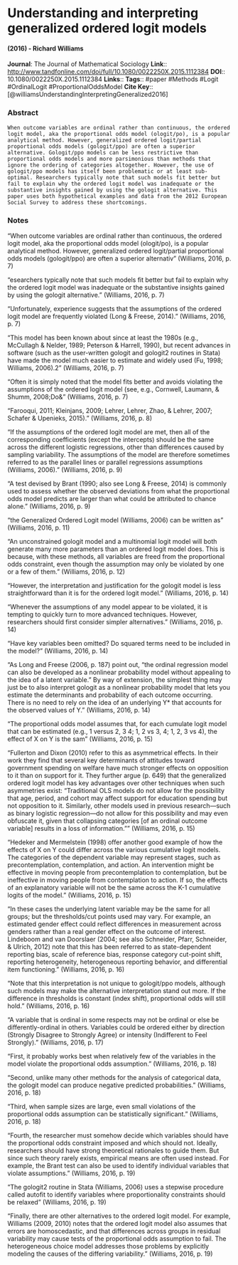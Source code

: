 # Understanding and interpreting generalized ordered logit models
#### (2016) - Richard Williams
**Journal**: The Journal of Mathematical Sociology
**Link**:: http://www.tandfonline.com/doi/full/10.1080/0022250X.2015.1112384
**DOI**:: 10.1080/0022250X.2015.1112384
**Links**:: 
**Tags**:: #paper #Methods #Logit #OrdinalLogit #ProportionalOddsModel 
**Cite Key**:: [@williamsUnderstandingInterpretingGeneralized2016]

### Abstract

```
When outcome variables are ordinal rather than continuous, the ordered logit model, aka the proportional odds model (ologit/po), is a popular analytical method. However, generalized ordered logit/partial proportional odds models (gologit/ppo) are often a superior alternative. Gologit/ppo models can be less restrictive than proportional odds models and more parsimonious than methods that ignore the ordering of categories altogether. However, the use of gologit/ppo models has itself been problematic or at least sub-optimal. Researchers typically note that such models fit better but fail to explain why the ordered logit model was inadequate or the substantive insights gained by using the gologit alternative. This paper uses both hypothetical examples and data from the 2012 European Social Survey to address these shortcomings.
```

### Notes

“When outcome variables are ordinal rather than continuous, the ordered logit model, aka the proportional odds model (ologit/po), is a popular analytical method. However, generalized ordered logit/partial proportional odds models (gologit/ppo) are often a superior alternativ” (Williams, 2016, p. 7)

“esearchers typically note that such models fit better but fail to explain why the ordered logit model was inadequate or the substantive insights gained by using the gologit alternative.” (Williams, 2016, p. 7)

“Unfortunately, experience suggests that the assumptions of the ordered logit model are frequently violated (Long & Freese, 2014).” (Williams, 2016, p. 7)

“This model has been known about since at least the 1980s (e.g., McCullagh & Nelder, 1989; Peterson & Harrell, 1990), but recent advances in software (such as the user-written gologit and gologit2 routines in Stata) have made the model much easier to estimate and widely used (Fu, 1998; Williams, 2006).2” (Williams, 2016, p. 7)

“Often it is simply noted that the model fits better and avoids violating the assumptions of the ordered logit model (see, e.g., Cornwell, Laumann, & Shumm, 2008;Do&” (Williams, 2016, p. 7)

“Farooqui, 2011; Kleinjans, 2009; Lehrer, Lehrer, Zhao, & Lehrer, 2007; Schafer & Upenieks, 2015).” (Williams, 2016, p. 8)

“If the assumptions of the ordered logit model are met, then all of the corresponding coefficients (except the intercepts) should be the same across the different logistic regressions, other than differences caused by sampling variability. The assumptions of the model are therefore sometimes referred to as the parallel lines or parallel regressions assumptions (Williams, 2006).” (Williams, 2016, p. 9)

“A test devised by Brant (1990; also see Long & Freese, 2014) is commonly used to assess whether the observed deviations from what the proportional odds model predicts are larger than what could be attributed to chance alone.” (Williams, 2016, p. 9)

“the Generalized Ordered Logit model (Williams, 2006) can be written as” (Williams, 2016, p. 11)

“An unconstrained gologit model and a multinomial logit model will both generate many more parameters than an ordered logit model does. This is because, with these methods, all variables are freed from the proportional odds constraint, even though the assumption may only be violated by one or a few of them.” (Williams, 2016, p. 12)

“However, the interpretation and justification for the gologit model is less straightforward than it is for the ordered logit model.” (Williams, 2016, p. 14)

“Whenever the assumptions of any model appear to be violated, it is tempting to quickly turn to more advanced techniques. However, researchers should first consider simpler alternatives.” (Williams, 2016, p. 14)

“Have key variables been omitted? Do squared terms need to be included in the model?” (Williams, 2016, p. 14)

“As Long and Freese (2006, p. 187) point out, “the ordinal regression model can also be developed as a nonlinear probability model without appealing to the idea of a latent variable.” By way of extension, the simplest thing may just be to also interpret gologit as a nonlinear probability model that lets you estimate the determinants and probability of each outcome occurring. There is no need to rely on the idea of an underlying Y* that accounts for the observed values of Y.” (Williams, 2016, p. 14)

“The proportional odds model assumes that, for each cumulate logit model that can be estimated (e.g., 1 versus 2, 3 4; 1, 2 vs 3, 4; 1, 2, 3 vs 4), the effect of X on Y is the sam” (Williams, 2016, p. 15)

“Fullerton and Dixon (2010) refer to this as asymmetrical effects. In their work they find that several key determinants of attitudes toward government spending on welfare have much stronger effects on opposition to it than on support for it. They further argue (p. 649) that the generalized ordered logit model has key advantages over other techniques when such asymmetries exist: “Traditional OLS models do not allow for the possibility that age, period, and cohort may affect support for education spending but not opposition to it. Similarly, other models used in previous research—such as binary logistic regression—do not allow for this possibility and may even obfuscate it, given that collapsing categories [of an ordinal outcome variable] results in a loss of information.”” (Williams, 2016, p. 15)

“Hedeker and Mermelstein (1998) offer another good example of how the effects of X on Y could differ across the various cumulative logit models. The categories of the dependent variable may represent stages, such as precontemplation, contemplation, and action. An intervention might be effective in moving people from precontemplation to contemplation, but be ineffective in moving people from contemplation to action. If so, the effects of an explanatory variable will not be the same across the K-1 cumulative logits of the model.” (Williams, 2016, p. 15)

“In these cases the underlying latent variable may be the same for all groups; but the thresholds/cut points used may vary. For example, an estimated gender effect could reflect differences in measurement across genders rather than a real gender effect on the outcome of interest. Lindeboom and van Doorslaer (2004; see also Schneider, Pfarr, Schneider, & Ulrich, 2012) note that this has been referred to as state-dependent reporting bias, scale of reference bias, response category cut-point shift, reporting heterogeneity, heterogeneous reporting behavior, and differential item functioning.” (Williams, 2016, p. 16)

“Note that this interpretation is not unique to gologit/ppo models, although such models may make the alternative interpretation stand out more. If the difference in thresholds is constant (index shift), proportional odds will still hold.” (Williams, 2016, p. 16)

“A variable that is ordinal in some respects may not be ordinal or else be differently-ordinal in others. Variables could be ordered either by direction (Strongly Disagree to Strongly Agree) or intensity (Indifferent to Feel Strongly).” (Williams, 2016, p. 17)

“First, it probably works best when relatively few of the variables in the model violate the proportional odds assumption.” (Williams, 2016, p. 18)

“Second, unlike many other methods for the analysis of categorical data, the gologit model can produce negative predicted probabilities.” (Williams, 2016, p. 18)

“Third, when sample sizes are large, even small violations of the proportional odds assumption can be statistically significant.” (Williams, 2016, p. 18)

“Fourth, the researcher must somehow decide which variables should have the proportional odds constraint imposed and which should not. Ideally, researchers should have strong theoretical rationales to guide them. But since such theory rarely exists, empirical means are often used instead. For example, the Brant test can also be used to identify individual variables that violate assumptions.” (Williams, 2016, p. 19)

“The gologit2 routine in Stata (Williams, 2006) uses a stepwise procedure called autofit to identify variables where proportionality constraints should be relaxed” (Williams, 2016, p. 19)

“Finally, there are other alternatives to the ordered logit model. For example, Williams (2009, 2010) notes that the ordered logit model also assumes that errors are homoscedastic, and that differences across groups in residual variability may cause tests of the proportional odds assumption to fail. The heterogeneous choice model addresses those problems by explicitly modeling the causes of the differing variability.” (Williams, 2016, p. 19)